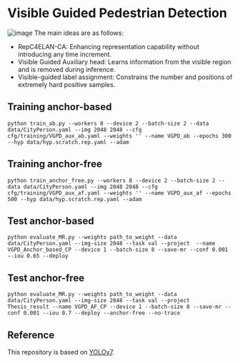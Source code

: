 # Visible Guided Pedestrian Detection
![image](https://github.com/willy20104368/Visible-Guided-Pedestrian-Detection/blob/main/overall.png)
The main ideas are as follows:
- RepC4ELAN-CA: Enhancing representation capability without introducing any time increment.
- Visible Guided Auxiliary head: Learns information from the visible region and is removed during inference.
- Visible-guided label assignment: Constrains the number and positions of extremely hard positive samples.
## Training anchor-based
```
python train_ab.py --workers 8 --device 2 --batch-size 2 --data data/CityPerson.yaml --img 2048 2048 --cfg cfg/training/VGPD_aux_ab.yaml --weights '' --name VGPD_ab --epochs 300 --hyp data/hyp.scratch.rep.yaml --adam
```
## Training anchor-free
```
python train_anchor_free.py --workers 8 --device 2 --batch-size 2 --data data/CityPerson.yaml --img 2048 2048 --cfg cfg/training/VGPD_aux_af.yaml --weights '' --name VGPD_aux_af --epochs 500 --hyp data/hyp.scratch.rep.yaml --adam
```
## Test anchor-based
```
python evaluate_MR.py --weights path_to_weight --data data/CityPerson.yaml --img-size 2048 --task val --project  --name VGPD_Anchor_based_CP --device 1 --batch-size 8 --save-mr --conf 0.001 --iou 0.65 --deploy
```
## Test anchor-free
```
python evaluate_MR.py --weights path_to_weight --data data/CityPerson.yaml --img-size 2048 --task val --project Thesis_result --name VGPD_AF_CP --device 1 --batch-size 8 --save-mr --conf 0.001 --iou 0.7 --deploy --anchor-free --no-trace
```

## Reference
This repository is based on [YOLOv7](https://github.com/WongKinYiu/yolov7?tab=readme-ov-file#training).
